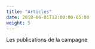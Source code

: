 ```yaml
---
title: "Articles"
date: 2018-06-01T12:00:00-05:00
weight: 5
---
```


Les publications de la campagne